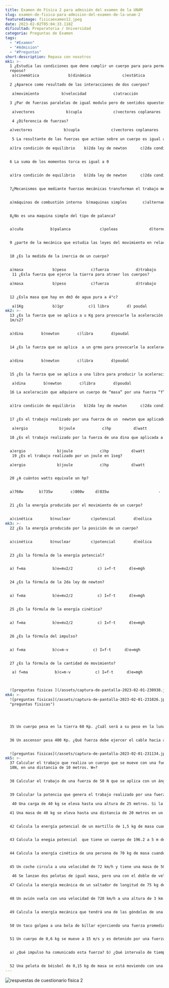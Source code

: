 ```yaml
---
title: Examen de Física 2 para admisión del examen de la UNAM
slug: examen-de-fisica-para-admision-del-examen-de-la-unam-2
featuredimage: fisicaexamen12.jpeg
date: 2023-02-02T05:04:33.118Z
dificultad: Preparatoria / Universidad
categoria: Preguntas de Examen
tags:
  - "#Examen"
  - "#Admision"
  - "#Preguntas"
short-description: R﻿epasa con nosotros
mk1: >-
  1 ¿Estudia las condiciones que dene cumplir un cuerpo para para permanecer en
  reposo? 
   a)cinemática             b)dinámica              c)estática                   d)hidráulica  

  2 ¿Aparece como resultado de las interacciones de dos cuerpos?  

   a)movimiento          b)velocidad            c)atracción             d)fuerza  

  3 ¿Par de fuerzas paralelas de igual modulo pero de sentidos opuestos?   

   a)vectores              b)cupla              c)vectores coplanares          d)resultante

   4 ¿Diferencia de fuerzas?     

  a)vectores              b)cupla              c)vectores coplanares          d)resultante 

   5 La resultante de las fuerzas que actúan sobre un cuerpo es igual a 0 

  a)1ra condición de equilibrio    b)2da ley de newton      c)2da condición se equilibrio  d)ley de Hooke  


  6 La suma de los momentos torca es igual a 0 


  a)1ra condición de equilibrio    b)2da ley de newton      c)2da condición se equilibrio  d)ley de Hooke  


  7¿Mecanismos que mediante fuerzas mecánicas transforman el trabajo mecánico en útil?   


  a)máquinas de combustión interna  b)maquinas simples       c)alternadores        d)generadores  


  8¿No es una maquina simple del tipo de palanca?   


  a)cuña            b)palanca             c)poleas              d)tornos 


  9 ¿parte de la mecánica que estudia las leyes del movimiento en relación con las fuerzas que lo producen? a)cinemática             b)dinámica              c)estática                   d)hidráulica 


  10 ¿Es la medida de la inercia de un cuerpo? 


  a)masa             b)peso           c)fuerza            d)trabajo 
   11 ¿Esla fuerza que ejerce la tierra para atraer los cuerpos? 

  a)masa             b)peso           c)fuerza            d)trabajo  


  12 ¿Esla masa que hay en dm3 de agua pura a 4°c?

   a)1Kg             b)1gr           c)1 libra        d) poudal
mk2: >-
  13 ¿Es la fuerza que se aplica a u Kg para provocarle la aceleración de
  1m/s2? 


  a)dina        b)newton        c)libra        d)poudal  


  14 ¿Es la fuerza que se aplica  a un grmo para provocarle la aceleración de 1cm/s2? 


  a)dina        b)newton        c)libra        d)poudal  


  15 ¿Es la fuerza que se aplica a una libra para producir la aceleración de 1 pie/s2?

   a)dina        b)newton        c)libra        d)poudal  

  16 La aceleración que adquiere un cuerpo de “masa” por una fuerza “f” es directa mente proporcional a la masa “m” 


  a)1ra condición de equilibrio    b)2da ley de newton      c)2da condición se equilibrio  d)ley de Hooke  


  17 ¿Es el trabajo realizado por una fuerza de un  newton que aplicado sobre un cuerpo lo desplaza 1m?

   a)ergio              b)joule            c)hp          d)watt  

  18 ¿Es el trabajo realizado por la fuerza de una dina que aplicada a un cuerpo lo desplaza  1cm?   


  a)ergio              b)joule            c)hp          d)watt 
   19 ¿Es el trabajo realizado por un joule en 1seg? 

  a)ergio              b)joule            c)hp          d)watt   


  20 ¿A cuántos watts equivale un hp?  


  a)760w       b)735w        c)800w     d)835w                      -


  21 ¿Es la energía producida por el movimiento de un cuerpo? 


  a)cinética        b)nuclear         c)potencial        d)eólica
mk3: >-
  22 ¿Es la energía producida por la posición de un cuerpo?  


  a)cinética        b)nuclear         c)potencial        d)eólica  


  23 ¿Es la fórmula de la energía potencial?  


  a) f=ma            b)e=mv2/2           c) i=f·t      d)e=mgh  


  24 ¿Es la fórmula de la 2da ley de newton? 


  a) f=ma            b)e=mv2/2           c) I=f·t      d)e=mgh  


  25 ¿Es la fórmula de la energía cinética? 


  a) f=ma            b)e=mv2/2           c) I=f·t      d)e=mgh  


  26 ¿Es la fórmula del impulso? 


  a) f=ma            b)c=m·v           c) I=f·t      d)e=mgh 


  27 ¿Es la fórmula de la cantidad de movimiento?

   a) f=ma            b)c=m·v           c) I=f·t      d)e=mgh



  ![preguntas fisicas ](/assets/captura-de-pantalla-2023-02-01-230938.jpg "preguntas fisicas")
mk4: >-
  ![preguntas fisicas](/assets/captura-de-pantalla-2023-02-01-231026.jpg
  "preguntas fisicas")




  35 Un cuerpo pesa en la tierra 60 Kp. ¿Cuál será a su peso en la luna, donde la gravedad es 1,6 m/s2?  


  36 Un ascensor pesa 400 Kp. ¿Qué fuerza debe ejercer el cable hacia arriba para que suba con una aceleración de 5 m/s2? Suponiendo nulo el roce y la masa del ascensor es de 400 Kg.


  ![preguntas fisicas](/assets/captura-de-pantalla-2023-02-01-231134.jpg "preguntas fisicas")
mk5: >-
  37 Calcular el trabajo que realiza un cuerpo que se mueve con una fuerza de
  18N, en una distancia de 10 metros. W=?   


  38 Calcular el trabajo de una fuerza de 50 N que se aplica con un ángulo de 30° con la horizontal que recorre 25 m. W=?  


  39 Calcular la potencia que genera el trabajo realizado por una fuerza de 80N en 30m, durante 50s. 

   40 Una carga de 40 kg se eleva hasta una altura de 25 metros. Si la operación requiere 1 minuto, encuentre la potencia necesaria. ¿Cuál es la potencia en unidades de hp?  

  41 Una masa de 40 kg se eleva hasta una distancia de 20 metros en un lapso de 3 segundos. ¿Qué potencia promedio se ha utilizado?.  


  42 Calcula la energía potencial de un martillo de 1,5 kg de masa cuando se halla situado a una altura de 2 m sobre el suelo.  


  43 Calcula la enegia potencial  que tiene un cuerpo de 196.2 a 5 m de suelo


  44 Calcula la energía cinética de una persona de 70 kg de masa cuando se mueve a 5 m/s.  


  45 Un coche circula a una velocidad de 72 km/h y tiene una masa de 500 kg. ¿Cuánta energía cinética posee?  

   46 Se lanzan dos pelotas de igual masa, pero una con el doble de velocidad que la otra. ¿Cuál poseerá mayor energía cinética?   

  47 Calcula la energía mecánica de un saltador de longitud de 75 kg de masa, cuando está en el aire a 2,5 metros sobre el suelo y con una velocidad de 9 m/s.


  48 Un avión vuela con una velocidad de 720 km/h a una altura de 3 km sobre el suelo. Si la masa del avión es de 2500 kg, ¿cuánto vale su energía mecánica total?  


  49 Calcula la energía mecánica que tendrá una de las góndolas de una noria de 15 m de radio cuando se encuentra en su punto más alto, moviéndose a una velocidad de 3 m/s, si su masa es de 200 kg.   


  50 Un taco golpea a una bola de billar ejerciendo una fuerza promedio de 50 N durante un tiempo de 0,01 s, si la bola tiene una masa de 0,2 kg, ¿qué velocidad adquirió la bola luego del impacto?.  


  51 Un cuerpo de 0,6 kg se mueve a 15 m/s y es detenido por una fuerza de sentido contrario de 50 N: 


  a) ¿Qué impulso ha comunicado esta fuerza? b) ¿Qué intervalo de tiempo ha actuado la fuerza sobre el cuerpo?  


  52 Una pelota de béisbol de 0,15 kg de masa se está moviendo con una velocidad de 40 m/s cuando es golpeada por un bate que invierte su dirección adquiriendo una velocidad de 60 m/s, ¿qué fuerza promedio ejerció el bate sobre la pelota si estuvo en contacto con ella 5 ms(.005s)?.
---
```

![respuestas de cuestionario fisica 2 ](/assets/captura-de-pantalla-2023-02-01-231359.jpg "respuestas de cuestionario fisica 2 ")